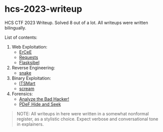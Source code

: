 # **hcs-2023-writeup**

HCS CTF 2023 Writeup. Solved 8 out of a lot. All writeups were written bilingually.

List of contents:

1. Web Exploitation:
   - [ErCeE](./WebEx/ErCeE/)
   - [Requests](./WebEx/Requests/)
   - [Flasksibel](./WebEx/Flasksibel/)
2. Reverse Engineering:
   - [snake](./RevEng/snake/)
3. Binary Exploitation:
   - [ITSMart](./BinEx/ITSMart/)
   - [scream](./BinEx/scream/)
4. Forensics:
   - [Analyze the Bad Hacker!](./Forensic/Analyze%20the%20Bad%20Hacker!/)
   - [PDeF Hide and Seek](./Forensic/PDeF-HnS/)

> NOTE: All writeups in here were written in a somewhat nonformal register, as a stylistic choice. Expect verbose and conversational tone in explainers.
